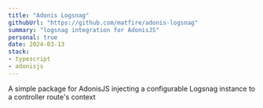 ```yaml
---
title: "Adonis Logsnag"
githubUrl: "https://github.com/matfire/adonis-logsnag"
summary: "logsnag integration for AdonisJS"
personal: true
date: 2024-03-13
stack:
- typescript
- adonisjs
---
```


A simple package for AdonisJS injecting a configurable Logsnag instance to a controller route's context
